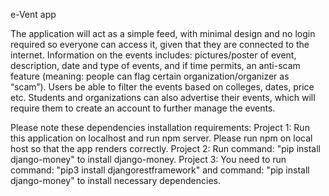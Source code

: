 e-Vent app

The application will act as a simple feed, with minimal design and no login required so everyone can access it, given that they are connected to the internet. Information on the events includes: pictures/poster of event, description, date and type of events, and if time permits, an anti-scam feature (meaning: people can flag certain organization/organizer as “scam”). 
Users be able to filter the events based on colleges, dates, price etc. Students and organizations can also advertise their events, which will require them to create an account to further manage the events.


Please note these dependencies installation requirements:
Project 1: Run this application on localhost and run npm server. Please run npm on local host so that the app renders correctly.
Project 2: Run command: "pip install django-money" to install django-money.
Project 3: You need to run command: "pip3 install djangorestframework" and command: "pip install django-money" to install necessary dependencies.
